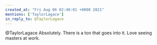 ```yaml
---
created_at: "Fri Aug 06 02:40:01 +0000 2021"
mentions: ['TaylorLagace']
in_reply_to: @TaylorLagace
---
```


@TaylorLagace Absolutely.  There is a ton that goes into it. Love seeing masters at work.